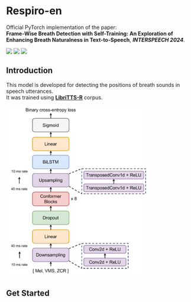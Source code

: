 
# **Respiro-en**

Official PyTorch implementation of the paper: \
**Frame-Wise Breath Detection with Self-Training: An Exploration of Enhancing Breath Naturalness in Text-to-Speech**, ***INTERSPEECH 2024***.

<a href='https://arxiv.org/abs/2402.00288'><img src='https://img.shields.io/badge/arXiv-red'></a>
<a href='https://huggingface.co/DongYANG/Respiro-en'><img src='https://img.shields.io/badge/🤗-yellow'></a>
<a href='https://ydqmkkx.github.io/breath-detection/'><img src='https://img.shields.io/badge/Demo-blue'></a>


## Introduction

This model is developed for detecting the positions of breath sounds in speech utterances. \
It was trained using **[LibriTTS-R](https://arxiv.org/abs/2305.18802)** corpus.

<img src="model.pdf" width="75%"/>

## Get Started